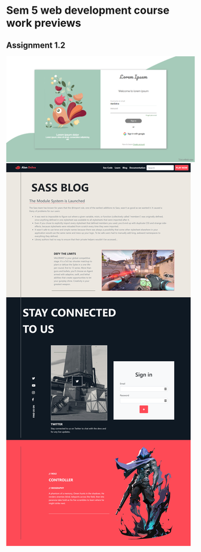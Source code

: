 # Sem 5 web development course work previews

## Assignment 1.2
![](./Assignment-1.2/media/screenshot.png)
![](./Assignment-2/media/screenshot.png)
